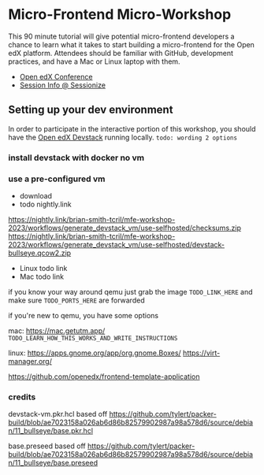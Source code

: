# Micro-Frontend Micro-Workshop

This 90 minute tutorial will give potential micro-frontend developers a chance to learn what it takes to start building a micro-frontend for the Open edX platform. Attendees should be familiar with GitHub, development practices, and have a Mac or Linux laptop with them.

* [Open edX Conference](https://con.openedx.org/)
* [Session Info @ Sessionize](https://2023-open-edx-conference.sessionize.com/session/435649)

## Setting up your dev environment

In order to participate in the interactive portion of this workshop, you should have the [Open edX Devstack](https://github.com/openedx/devstack) running locally. `todo: wording 2 options`

### install devstack with docker no vm

### use a pre-configured vm
* download
* todo nightly.link

https://nightly.link/brian-smith-tcril/mfe-workshop-2023/workflows/generate_devstack_vm/use-selfhosted/checksums.zip
https://nightly.link/brian-smith-tcril/mfe-workshop-2023/workflows/generate_devstack_vm/use-selfhosted/devstack-bullseye.qcow2.zip

* Linux todo link
* Mac todo link


if you know your way around qemu just grab the image `TODO_LINK_HERE` and make sure `TODO_PORTS_HERE` are forwarded

if you're new to qemu, you have some options

mac: https://mac.getutm.app/ `TODO_LEARN_HOW_THIS_WORKS_AND_WRITE_INSTRUCTIONS`

linux: https://apps.gnome.org/app/org.gnome.Boxes/ https://virt-manager.org/

https://github.com/openedx/frontend-template-application

### credits

devstack-vm.pkr.hcl based off https://github.com/tylert/packer-build/blob/ae7023158a026ab6d86b82579902987a98a578d6/source/debian/11_bullseye/base.pkr.hcl

base.preseed based off https://github.com/tylert/packer-build/blob/ae7023158a026ab6d86b82579902987a98a578d6/source/debian/11_bullseye/base.preseed
